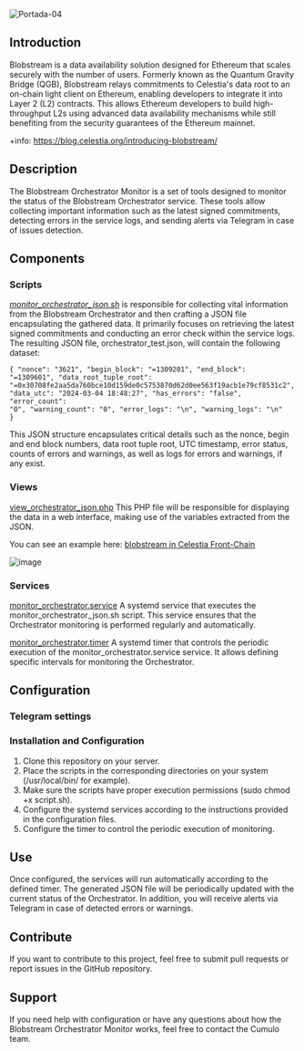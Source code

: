 ![Portada-04](https://github.com/Cumulo-pro/Celestia-monitoring/assets/2853158/6b269784-bd56-4c0b-866c-df02a3ee6e98)

## Introduction
Blobstream is a data availability solution designed for Ethereum that scales securely with the number of users. Formerly known as the Quantum Gravity Bridge (QGB), Blobstream relays commitments to Celestia's data root to an on-chain light client on Ethereum, enabling developers to integrate it into Layer 2 (L2) contracts. 
This allows Ethereum developers to build high-throughput L2s using advanced data availability mechanisms while still benefiting from the security guarantees of the Ethereum mainnet. 

+info: https://blog.celestia.org/introducing-blobstream/

## Description
The Blobstream Orchestrator Monitor is a set of tools designed to monitor the status of the Blobstream Orchestrator service. These tools allow collecting important information such as the latest signed commitments, detecting errors in the service logs, and sending alerts via Telegram in case of issues detection.

## Components
### Scripts
*[monitor_orchestrator_json.sh](https://raw.githubusercontent.com/Cumulo-pro/Celestia-monitoring/main/blobstream-monitor/script/monitor_orchestrator_json.sh)* is responsible for collecting vital information from the Blobstream Orchestrator and then crafting a JSON file encapsulating the gathered data. It primarily focuses on retrieving the latest signed commitments and conducting an error check within the service logs.
The resulting JSON file, orchestrator_test.json, will contain the following dataset:

<code>{
  "nonce": "3621",
  "begin_block": "=1309201",
  "end_block": "=1309601",
  "data_root_tuple_root": "=0x30708fe2aa5da760bce10d159de0c5753870d62d0ee563f19acb1e79cf8531c2",
  "data_utc": "2024-03-04 18:48:27",
  "has_errors": "false",
  "error_count": "0",
  "warning_count": "0",
  "error_logs": "\\n",
  "warning_logs": "\\n"
}</code>

This JSON structure encapsulates critical details such as the nonce, begin and end block numbers, data root tuple root, UTC timestamp, error status, counts of errors and warnings, as well as logs for errors and warnings, if any exist.

### Views
[view_orchestrator_json.php](https://raw.githubusercontent.com/Cumulo-pro/Celestia-monitoring/main/blobstream-monitor/views/view_orchestrator_json.php) This PHP file will be responsible for displaying the data in a web interface, making use of the variables extracted from the JSON.

You can see an example here:
[blobstream in Celestia Front-Chain](https://celestia.frontchain.cumulo.pro/blobstream.php)

![image](https://github.com/Cumulo-pro/Celestia-monitoring/assets/2853158/fcbe9746-47a6-4975-a80f-6f7bc4d5c886)

### Services
[monitor_orchestrator.service](https://raw.githubusercontent.com/Cumulo-pro/Celestia-monitoring/main/blobstream-monitor/services/monitor_orchestrator.service) A systemd service that executes the monitor_orchestrator_json.sh script. This service ensures that the Orchestrator monitoring is performed regularly and automatically.

[monitor_orchestrator.timer](https://raw.githubusercontent.com/Cumulo-pro/Celestia-monitoring/main/blobstream-monitor/services/monitor_orchestrator.timer) A systemd timer that controls the periodic execution of the monitor_orchestrator.service service. It allows defining specific intervals for monitoring the Orchestrator.

## Configuration
### Telegram settings


### Installation and Configuration
1. Clone this repository on your server.
2.	Place the scripts in the corresponding directories on your system (/usr/local/bin/ for example).
3.	Make sure the scripts have proper execution permissions (sudo chmod +x script.sh).
4.	Configure the systemd services according to the instructions provided in the configuration files.
5.	Configure the timer to control the periodic execution of monitoring.

## Use
Once configured, the services will run automatically according to the defined timer. The generated JSON file will be periodically updated with the current status of the Orchestrator. In addition, you will receive alerts via Telegram in case of detected errors or warnings.

## Contribute
If you want to contribute to this project, feel free to submit pull requests or report issues in the GitHub repository.

## Support
If you need help with configuration or have any questions about how the Blobstream Orchestrator Monitor works, feel free to contact the Cumulo team.
